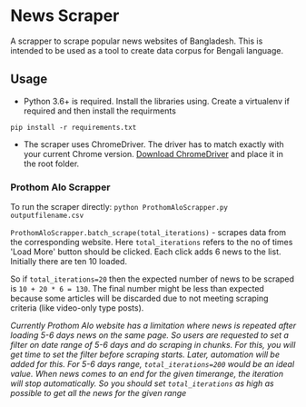 # News Scraper

A scrapper to scrape popular news websites of Bangladesh. This is intended to be used as a tool to create data corpus for Bengali language.

## Usage

-   Python 3.6+ is required. Install the libraries using. Create a virtualenv if required and then install the requirments

```
pip install -r requirements.txt
```

-   The scraper uses ChromeDriver. The driver has to match exactly with your current Chrome version. [Download ChromeDriver](https://sites.google.com/a/chromium.org/chromedriver/downloads) and place it in the root folder.

### Prothom Alo Scrapper

To run the scraper directly: `python ProthomAloScrapper.py outputfilename.csv`

`ProthomAloScrapper.batch_scrape(total_iterations)` - scrapes data from the corresponding website. Here `total_iterations` refers to the no of times 'Load More' button should be clicked. Each click adds 6 news to the list. Initially there are ten 10 loaded.

So if `total_iterations=20` then the expected number of news to be scraped is `10 + 20 * 6 = 130`. The final number might be less than expected because some articles will be discarded due to not meeting scraping criteria (like video-only type posts).

_Currently Prothom Alo website has a limitation where news is repeated after loading 5-6 days news
on the same page. So users are requested to set a filter on date range of 5-6 days and do scraping in chunks. For this, you will get time to set the filter before scraping starts. Later, automation
will be added for this. For 5-6 days range, `total_iterations=200` would be an ideal value. When news comes to an end for the given timerange, the iteration will stop automatically. So you should set `total_iterations` as high as possible to get all the news for the given range_
